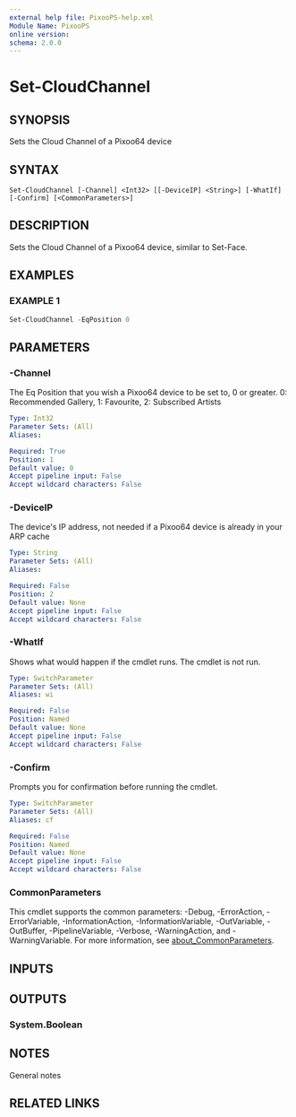 ```yaml
---
external help file: PixooPS-help.xml
Module Name: PixooPS
online version:
schema: 2.0.0
---
```


# Set-CloudChannel

## SYNOPSIS

Sets the Cloud Channel of a Pixoo64 device

## SYNTAX

```
Set-CloudChannel [-Channel] <Int32> [[-DeviceIP] <String>] [-WhatIf] [-Confirm] [<CommonParameters>]
```

## DESCRIPTION

Sets the Cloud Channel of a Pixoo64 device, similar to Set-Face.

## EXAMPLES

### EXAMPLE 1

```powershell
Set-CloudChannel -EqPosition 0
```

## PARAMETERS

### -Channel

The Eq Position that you wish a Pixoo64 device to be set to, 0 or greater.
0: Recommended Gallery, 1: Favourite, 2: Subscribed Artists

```yaml
Type: Int32
Parameter Sets: (All)
Aliases:

Required: True
Position: 1
Default value: 0
Accept pipeline input: False
Accept wildcard characters: False
```

### -DeviceIP

The device's IP address, not needed if a Pixoo64 device is already in your ARP cache

```yaml
Type: String
Parameter Sets: (All)
Aliases:

Required: False
Position: 2
Default value: None
Accept pipeline input: False
Accept wildcard characters: False
```

### -WhatIf

Shows what would happen if the cmdlet runs.
The cmdlet is not run.

```yaml
Type: SwitchParameter
Parameter Sets: (All)
Aliases: wi

Required: False
Position: Named
Default value: None
Accept pipeline input: False
Accept wildcard characters: False
```

### -Confirm

Prompts you for confirmation before running the cmdlet.

```yaml
Type: SwitchParameter
Parameter Sets: (All)
Aliases: cf

Required: False
Position: Named
Default value: None
Accept pipeline input: False
Accept wildcard characters: False
```

### CommonParameters
This cmdlet supports the common parameters: -Debug, -ErrorAction, -ErrorVariable, -InformationAction, -InformationVariable, -OutVariable, -OutBuffer, -PipelineVariable, -Verbose, -WarningAction, and -WarningVariable. For more information, see [about_CommonParameters](http://go.microsoft.com/fwlink/?LinkID=113216).

## INPUTS

## OUTPUTS

### System.Boolean

## NOTES

General notes

## RELATED LINKS
